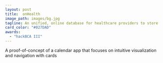 ```yaml
---
layout: post
title:  onHealth
image_path: images/bg.jpg
tagline: An unified, online database for healthcare providers to store patient data for collaboration
card_color: "#027DAD"
awards:
  - "hackBCA III"
---
```


A proof-of-concept of a calendar app that focuses on intuitive visualization and navigation with cards
